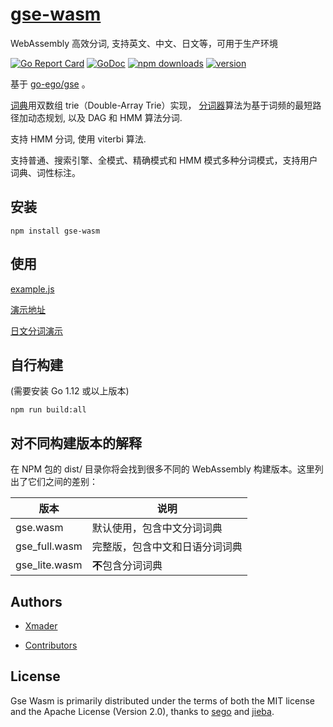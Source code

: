 # [gse-wasm](https://github.com/Xmader/gse-wasm)

WebAssembly 高效分词, 支持英文、中文、日文等，可用于生产环境

[![Go Report Card](https://goreportcard.com/badge/github.com/Xmader/gse-wasm)](https://goreportcard.com/report/github.com/Xmader/gse-wasm)
[![GoDoc](https://godoc.org/github.com/Xmader/gse-wasm/src?status.svg)](https://godoc.org/github.com/Xmader/gse-wasm/src)
[![npm downloads](https://img.shields.io/npm/dm/gse-wasm.svg)](https://www.npmjs.com/package/gse-wasm)
[![version](https://img.shields.io/github/package-json/v/Xmader/gse-wasm.svg)](https://www.npmjs.com/package/gse-wasm)

基于 [go-ego/gse](https://github.com/go-ego/gse) 。

<a href="https://github.com/Xmader/gse-wasm/blob/master/dictionary.go">词典</a>用双数组 trie（Double-Array Trie）实现，
<a href="https://github.com/Xmader/gse-wasm/blob/master/segmenter.go">分词器</a>算法为基于词频的最短路径加动态规划, 以及 DAG 和 HMM 算法分词.

支持 HMM 分词, 使用 viterbi 算法.

支持普通、搜索引擎、全模式、精确模式和 HMM 模式多种分词模式，支持用户词典、词性标注。

## 安装

```
npm install gse-wasm
```

## 使用

[example.js](/example.js)

[演示地址](https://www.xmader.com/gse-wasm/)

[日文分词演示](https://www.xmader.com/gse-wasm/?jp)

## 自行构建

(需要安装 Go 1.12 或以上版本)

```
npm run build:all
```

## 对不同构建版本的解释

在 NPM 包的 dist/ 目录你将会找到很多不同的 WebAssembly 构建版本。这里列出了它们之间的差别：

| 版本 | 说明 |
|---|---|
| gse.wasm | 默认使用，包含中文分词词典 |
| gse_full.wasm | 完整版，包含中文和日语分词词典 |
| gse_lite.wasm | **不**包含分词词典 |

## Authors

* [Xmader](https://github.com/Xmader)

* [Contributors](https://github.com/Xmader/gse-wasm/graphs/contributors)

## License

Gse Wasm is primarily distributed under the terms of both the MIT license and the Apache License (Version 2.0), thanks to [sego](https://github.com/huichen/sego) and [jieba](https://github.com/fxsjy/jieba).
